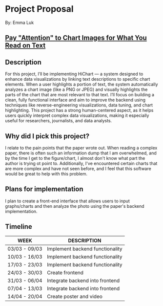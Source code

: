 # Project Proposal
By: Emma Luk

## [Pay "Attention" to Chart Images for What You Read on Text](https://dl.acm.org/doi/10.1145/3555041.3589714)

## Description
For this project, I’ll be implementing HiChart — a system designed to enhance data visualizations by linking text descriptions to specific chart elements. When a user highlights a portion of text, the system automatically analyzes a chart image (like a PNG or JPEG) and visually highlights the parts of the chart that are most relevant to that text. I’ll focus on building a clean, fully functional interface and aim to improve the backend using techniques like reverse-engineering visualizations, data tuning, and chart highlighting. This project has a strong human-centered aspect, as it helps users quickly interpret complex data visualizations, making it especially useful for researchers, journalists, and data analysts.

## Why did I pick this project?
I relate to the pain points that the paper wrote out. When reading a complex paper, there is often such an information dump that I am overwhelmed, and by the time I get to the figure/chart, I almost don't know what part the author is trying ot point to. Additionally, I've encountered certain charts that are more complex and have not seen before, and I feel that this software would be great to help with this problem.

## Plans for implementation
I plan to create a front-end interface that allows users to input graphs/charts and then analyze the photo using the paper's backend implementation.

## Timeline
| WEEK          | DESCRIPTION                     |
| ------------- | ------------------------------- |
| 03/03 - 09/03 | Implement backend functionality |
| 10/03 - 16/03 | Implement backend functionality |
| 17/03 - 23/03 | Implement backend functionality |
| 24/03 - 30/03 | Create frontend                 |
| 31/03 - 06/04 | Integrate backend into frontend |
| 07/04 - 13/03 | Integrate backend into frontend |
| 14/04 - 20/04 | Create poster and video         |
